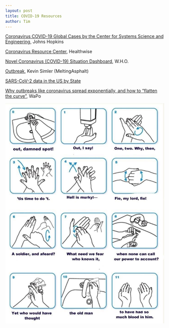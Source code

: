 ```yaml
---
layout: post
title: COVID-19 Resources
author: Tim
---
```


[Coronavirus COVID-19 Global Cases by the Center for Systems Science and Engineering](https://coronavirus.jhu.edu/map.html), Johns Hopkins  

[Coronavirus Resource Center](https://www.healthwise.org/specialpages/covid-19-resources.aspx), Healthwise  

[Novel Coronavirus (COVID-19) Situation Dashboard](https://experience.arcgis.com/experience/685d0ace521648f8a5beeeee1b9125cd), W.H.O.  

[Outbreak](https://www.meltingasphalt.com/interactive/outbreak/), Kevin Simler (MeltingAsphalt)  

[SARS-CoV-2 data in the US by State](https://mavery.shinyapps.io/sars-cov-2-usa-by-state/)  

[Why outbreaks like coronavirus spread exponentially, and how to “flatten the curve”](https://www.washingtonpost.com/graphics/2020/world/corona-simulator/), WaPo  

<img src="/images/macbeth.jpg" alt="hand washing meme" />